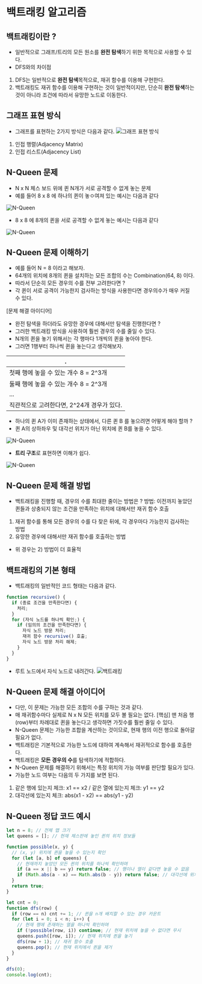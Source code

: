 # 백트래킹 알고리즘

## 백트래킹이란 ?

- 일반적으로 그래프/트리의 모든 원소를 **완전 탐색**하기 위한 목적으로 사용할 수 있다.
- DFS와의 차이점

1. DFS는 일반적으로 **완전 탐색**목적으로, 재귀 함수를 이용해 구현한다.
2. 백트래킹도 재귀 함수를 이용해 구현하는 것이 일반적이지만, 단순히 **완전 탐색**하는 것이 아니라 조건에 따라서 유망한 노드로 이동한다.

## 그래프 표현 방식

- 그래프를 표현하는 2가지 방식은 다음과 같다.
  ![그래프 표현 방식](./그래프_표현_방식.png)

1. 인접 행렬(Adjacency Matrix)
2. 인접 리스트(Adjacency List)

## N-Queen 문제

- N x N 체스 보드 위에 퀸 N개가 서로 공격할 수 없게 놓는 문제
- 예를 들어 8 x 8 에 하나의 퀸이 놓ㅇ여져 있는 예시는 다음과 같다

![N-Queen](./nQueen1.png)

- 8 x 8 에 8개의 퀸을 서로 공격할 수 없게 놓는 예시는 다음과 같다

![N-Queen](./nQueen2.png)

## N-Queen 문제 이해하기

- 예를 들어 N = 8 이라고 해보자.
- 64개의 위치에 8개의 퀸을 설치하는 모든 조합의 수는 Combination(64, 8) 이다.
- 따라서 단순히 모든 경우의 수를 전부 고려한다면 ?
- 각 퀸이 서로 공격이 가능한지 검사하는 방식을 사용한다면 경우의수가 매우 커질 수 있다.

[문제 해결 아이디어]

- 완전 탐색을 하더라도 유망한 경우에 대해서만 탐색을 진행한다면 ?
- 그러한 백트래킹 방식을 사용하여 훨씬 경우의 수를 줄일 수 있다.
- N개의 퀸을 놓기 위해서는 각 행마다 1개씩의 퀸을 놓아야 한다.
- 그러면 1행부터 하나씩 퀸을 놓는다고 생각해보자.

| .                                          |
| ------------------------------------------ |
| 첫째 행에 놓을 수 있는 개수 8 = 2^3개      |
| 둘째 행에 놓을 수 있는 개수 8 = 2^3개      |
| ...                                        |
| 직관적으로 고려한다면, 2^24개 경우가 있다. |

- 하나의 퀸 A가 이미 존재하는 상태에서, 다른 퀸 B 를 놓으려면 어떻게 해야 할까 ?
- 퀸 A의 상하좌우 및 대각선 위치가 아닌 위치에 퀸 B를 놓을 수 있다.

![N-Queen](./nQueen3.png)

- **트리 구조**로 표현하면 이해가 쉽다.

![N-Queen](./nQueen4.png)

## N-Queen 문제 해결 방법

- 백트래킹을 진행할 때, 경우의 수를 최대한 줄이는 방법은 ?
  방법: 이전까지 놓았던 퀸들과 상충되지 않는 조건을 만족하는 위치에 대해서만 재귀 함수 호출

1. 재귀 함수를 통해 모든 경우의 수를 다 찾은 뒤에, 각 경우마다 가능한지 검사하는 방법
2. 유망한 경우에 대해서만 재귀 함수를 호출하는 방법

- 위 경우는 2) 방법이 더 효율적

## 백트래킹의 기본 형태

- 백트래킹의 일반적인 코드 형태는 다음과 같다.

```js
function recursive() {
  if (종료 조건을 만족한다면) {
    처리;
  }
  for (자식 노드를 하나씩 확인;) {
    if (임의의 조건을 만족한다면) {
      자식 노드 방문 처리;
      재귀 함수 recursive() 호출;
      자식 노드 방문 처리 해제;
    }
  }
}
```

- 루트 노드에서 자식 노드로 내려간다.
  ![백트래킹](./백트래킹_형태.png)

## N-Queen 문제 해결 아이디어

- 다만, 이 문제는 가능한 모든 조합의 수를 구하는 것과 같다.
- 매 재귀함수마다 실제로 N x N 모든 위치를 모두 볼 필요는 없다.
  [핵심] 맨 처음 행(row)부터 차례대로 퀸을 놓는다고 생각하면 가짓수를 훨씬 줄일 수 있다.
- N-Queen 문제는 가능한 조합을 계산하는 것이므로, 현재 행의 이전 행으로 돌아갈 필요가 없다.
- 백트래킹은 기본적으로 가능한 노드에 대하여 계속해서 재귀적으로 함수를 호출한다.
- 백트래킹은 **모든 경우의 수**를 탐색하기에 적합하다.
- N-Queen 문제를 해결하기 위해서는 특정 위치의 가능 여부를 판단할 필요가 있다.
- 가능한 노드 여부는 다음의 두 가지를 보면 된다.

1. 같은 행에 있는지 체크: x1 == x2 / 같은 열에 있는지 체크: y1 == y2
2. 대각선에 있는지 체크: abs(x1 - x2) == abs(y1 - y2)

## N-Queen 정답 코드 예시

```js
let n = 8; // 전체 맵 크기
let queens = []; // 현재 체스판에 놓인 퀸의 위치 정보들

function possible(x, y) {
  // (x, y) 위치에 퀸을 놓을 수 있는지 확인
  for (let [a, b] of queens) {
    // 현재까지 놓았던 모든 퀸의 위치를 하나씩 확인하며
    if (a == x || b == y) return false; // 행이나 열이 같다면 놓을 수 없음
    if (Math.abs(a - x) == Math.abs(b - y)) return false; // 대각선에 위치한 경우 놓을 수 없음
  }
  return true;
}

let cnt = 0;
function dfs(row) {
  if (row == n) cnt += 1; // 퀸을 n개 배치할 수 있는 경우 카운트
  for (let i = 0; i < n; i++) {
    // 현재 행에 존재하는 열을 하나씩 확인하며
    if (!possible(row, i)) continue; // 현재 위치에 놓을 수 없다면 무시
    queens.push([row, i]); // 현재 위치에 퀸을 놓기
    dfs(row + 1); // 재귀 함수 호출
    queens.pop(); // 현재 위치에서 퀸을 제거
  }
}

dfs(0);
console.log(cnt);
```
